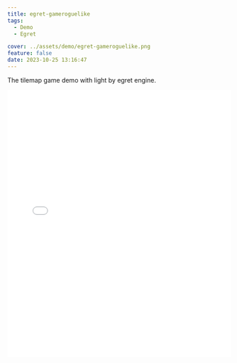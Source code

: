 ```yaml
---
title: egret-gameroguelike
tags:
  - Demo
  - Egret

cover: ../assets/demo/egret-gameroguelike.png
feature: false
date: 2023-10-25 13:16:47
---
```

The tilemap game demo with light by egret engine.
<iframe
width=100%
height=600
src='../assets/demo/egret-gameroguelike/index.html'
frameborder=0
></iframe>